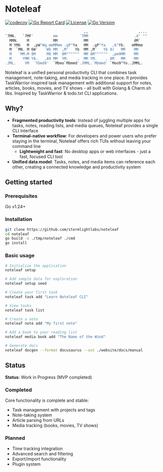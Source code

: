 # Noteleaf

[![codecov](https://codecov.io/gh/stormlightlabs/noteleaf/branch/main/graph/badge.svg)](https://codecov.io/gh/stormlightlabs/noteleaf)
[![Go Report Card](https://goreportcard.com/badge/github.com/stormlightlabs/noteleaf)](https://goreportcard.com/report/github.com/stormlightlabs/noteleaf)
[![License](https://img.shields.io/badge/License-MIT-blue.svg)](LICENSE)
[![Go Version](https://img.shields.io/github/go-mod/go-version/stormlightlabs/noteleaf)](go.mod)

```sh
                                    ,,                       ,...
`7MN.   `7MF'         mm          `7MM                     .d' ""
  MMN.    M           MM            MM                     dM`
  M YMb   M  ,pW"Wq.mmMMmm .gP"Ya   MM  .gP"Ya   ,6"Yb.   mMMmm
  M  `MN. M 6W'   `Wb MM  ,M'   Yb  MM ,M'   Yb 8)   MM    MM
  M   `MM.M 8M     M8 MM  8M""""""  MM 8M""""""  ,pm9MM    MM
  M     YMM YA.   ,A9 MM  YM.    ,  MM YM.    , 8M   MM    MM
.JML.    YM  `Ybmd9'  `Mbmo`Mbmmd'.JMML.`Mbmmd' `Moo9^Yo..JMML.
```

Noteleaf is a unified personal productivity CLI that combines task management, note-taking, and media tracking in one place.
It provides TaskWarrior-inspired task management with additional support for notes, articles, books, movies, and TV shows - all built with Golang & Charm.sh libs. Inspired by TaskWarrior & todo.txt CLI applications.

## Why?

- **Fragmented productivity tools**: Instead of juggling multiple apps for tasks, notes, reading lists, and media queues, Noteleaf provides a single CLI interface
- **Terminal-native workflow**: For developers and power users who prefer staying in the terminal, Noteleaf offers rich TUIs without leaving your command line
    - **Lightweight and fast**: No desktop apps or web interfaces - just a fast, focused CLI tool
- **Unified data model**: Tasks, notes, and media items can reference each other, creating a connected knowledge and productivity system

## Getting started

### Prerequisites

Go v1.24+

### Installation

```sh
git clone https://github.com/stormlightlabs/noteleaf
cd noteleaf
go build -o ./tmp/noteleaf ./cmd
go install
```

### Basic usage

```sh
# Initialize the application
noteleaf setup

# Add sample data for exploration
noteleaf setup seed

# Create your first task
noteleaf task add "Learn Noteleaf CLI"

# View tasks
noteleaf task list

# Create a note
noteleaf note add "My first note"

# Add a book to your reading list
noteleaf media book add "The Name of the Wind"

# Generate docs
noteleaf docgen --format docusaurus --out ./website/docs/manual
```

## Status

**Status**: Work in Progress (MVP completed)

### Completed

Core functionality is complete and stable:

- Task management with projects and tags
- Note-taking system
- Article parsing from URLs
- Media tracking (books, movies, TV shows)

### Planned

- Time tracking integration
- Advanced search and filtering
- Export/import functionality
- Plugin system
